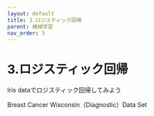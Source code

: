 ```yaml
---
layout: default
title: 3.ロジスティック回帰
parent: 機械学習
nav_order: 3
---
```


# 3.ロジスティック回帰









Iris dataでロジスティック回帰してみよう



Breast Cancer Wisconsin（Diagnostic）Data Set



